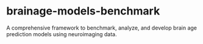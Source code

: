 # brainage-models-benchmark
A comprehensive framework to benchmark, analyze, and develop brain age prediction models using neuroimaging data.
